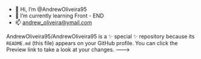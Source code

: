 - 👋 Hi, I’m @AndrewOliveira95
- 🌱 I’m currently learning Front - END
- 📫 andrew_oliveira@ymail.com


AndrewOliveira95/AndrewOliveira95 is a ✨ special ✨ repository because its `README.md` (this file) appears on your GitHub profile.
You can click the Preview link to take a look at your changes.
--->
